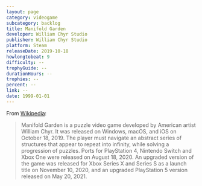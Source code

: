 ```yaml
---
layout: page
category: videogame
subcategory: backlog
title: Manifold Garden
developer: William Chyr Studio
publisher: William Chyr Studio
platform: Steam
releaseDate: 2019-10-18
howlongtobeat: 9
difficulty: --
trophyGuide: --
durationHours: --
trophies: --
percent: --
link: --
date: 1999-01-01
---
```


From [Wikipedia](https://en.wikipedia.org/wiki/Manifold_Garden):

> Manifold Garden is a puzzle video game developed by American artist William Chyr. It was released on Windows, macOS, and iOS on October 18, 2019. The player must navigate an abstract series of structures that appear to repeat into infinity, while solving a progression of puzzles. Ports for PlayStation 4, Nintendo Switch and Xbox One were released on August 18, 2020. An upgraded version of the game was released for Xbox Series X and Series S as a launch title on November 10, 2020, and an upgraded PlayStation 5 version released on May 20, 2021.
